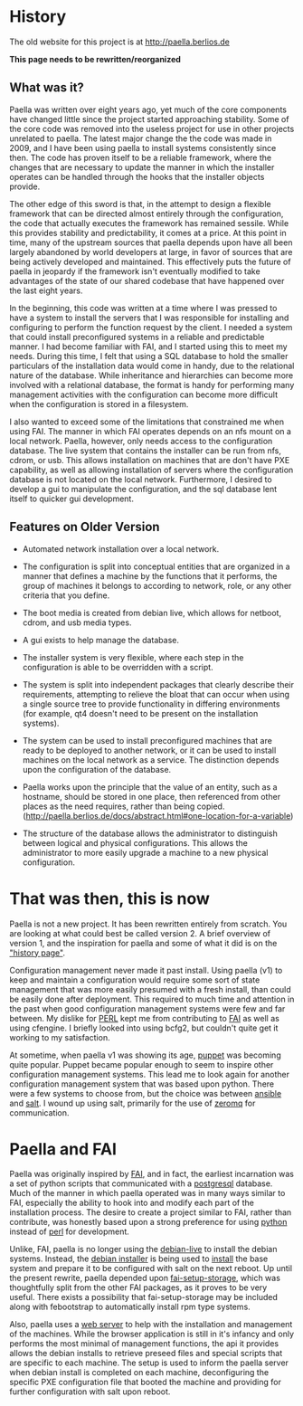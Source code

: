 # History

The old website for this project is at http://paella.berlios.de

**This page needs to be rewritten/reorganized**

## What was it?

Paella was written over eight years ago, yet much of the core components 
have changed little since the project started approaching stability.  Some 
of the core code was removed into the useless project for use in other 
projects unrelated to paella.  The latest major change the the code was 
made in 2009, and I have been using paella to install systems consistently 
since then.  The code has proven itself to be a reliable framework, where 
the changes that are necessary to update the manner in which the installer 
operates can be handled through the hooks that the installer objects 
provide.

The other edge of this sword is that, in the attempt to design a flexible 
framework that can be directed almost entirely through the configuration, 
the code that actually executes the framework has remained sessile.  While 
this provides stability and predictability, it comes at a price.  At this 
point in time, many of the upstream sources that paella depends upon have 
all been largely abandoned by world developers at large, in favor of sources 
that are being actively developed and maintained.  This effectively puts the 
future of paella in jeopardy if the framework isn't eventually modified 
to take advantages of the state of our shared codebase that have happened 
over the last eight years.

In the beginning, this code was written at a time where I was pressed to 
have a system to install the servers that I was responsible for installing 
and configuring to perform the function request by the client.  I needed a 
system that could install preconfigured systems in a reliable and predictable 
manner.  I had become familiar with FAI, and I started using this to meet 
my needs.  During this time, I felt that using a SQL database to hold 
the smaller particulars of the installation data would come in handy, due 
to the relational nature of the database.  While inheritance and 
hierarchies can become more involved with a relational database, the format 
is handy for performing many management activities with the configuration 
can become more difficult when the configuration is stored in a filesystem.

I also wanted to exceed some of the limitations that constrained me when 
using FAI.  The manner in which FAI operates depends on an nfs mount on 
a local network.  Paella, however, only needs access to the configuration 
database.  The live system that contains the installer can be run from 
nfs, cdrom, or usb.  This allows installation on machines that are don't 
have PXE capability, as well as allowing installation of servers where the 
configuration database is not located on the local network.  Furthermore, 
I desired to develop a gui to manipulate the configuration, and the sql 
database lent itself to quicker gui development.

## Features on Older Version
- Automated network installation over a local network.

- The configuration is split into conceptual entities that are
  organized in a manner that defines a machine by the functions 
  that it performs, the group of machines it belongs to according to 
  network, role, or any other criteria that you define.

- The boot media is created from debian live, which allows for netboot,
  cdrom, and usb media types.

- A gui exists to help manage the database.

- The installer system is very flexible, where each step in the 
  configuration is able to be overridden with a script.

- The system is split into independent packages that clearly describe 
  their requirements, attempting to relieve the bloat that can occur 
  when using a single source tree to provide functionality in 
  differing environments (for example, qt4 doesn't need to be present 
  on the installation systems).

- The system can be used to install preconfigured machines that are 
  ready to be deployed to another network, or it can be used to install 
  machines on the local network as a service.  The distinction depends upon 
  the configuration of the database.

- Paella works upon the principle that the value of an entity, such as a 
  hostname, should be stored in one place, then referenced from other places 
  as the need requires, rather than being copied. (http://paella.berlios.de/docs/abstract.html#one-location-for-a-variable)

- The structure of the database allows the administrator to distinguish 
  between logical and physical configurations.  This allows the administrator 
  to more easily upgrade a machine to a new physical configuration.



# That was then, this is now

Paella is not a new project.  It has been rewritten entirely from scratch.
You are looking at what could best be called version 2.  A brief overview
of version 1, and the inspiration for paella and some of what it did is on
the ["history page"](#page/history).

Configuration management never made it past install.  Using paella (v1)
to keep and maintain a configuration would require some sort of state
management that was more easily presumed with a fresh install, than
could be easily done after deployment.  This required to much time and
attention in the past when good configuration management systems were
few and far between.  My dislike for [PERL](http://perl.com) kept me from
contributing to [FAI](https://fai-project.org) as well as using cfengine.
I briefly looked into using bcfg2, but couldn't quite get it working
to my satisfaction.

At sometime, when paella v1 was showing its age,
[puppet](https://puppetlabs.com) was
becoming quite popular.  Puppet became popular enough to seem to inspire
other configuration management systems.  This lead me to look again for another
configuration management system that was based upon python.  There were a
few systems to choose from, but the choice was between
[ansible](https://ansible.com) and [salt](https://saltstack.com).  I wound
up using salt, primarily for the use of [zeromq](https://zeromq.org) for
communication.


# Paella and FAI

Paella was originally inspired by [FAI](https://fai-project.org), and in fact,
the earliest incarnation was a set of python scripts that communicated with
a [postgresql](https://postgresql.org) database.  Much of the manner in
which paella operated was in many ways similar to FAI, especially the ability to
hook into and modify each part of the installation process.  The desire to create
a project similar to FAI, rather than contribute, was honestly based upon a
strong preference for using [python](https://python.org) instead of
[perl](https://perl.com) for development.

Unlike, FAI, paella is no longer using the [debian-live](https://live.debian.net/)
to install the debian systems.  Instead, the
[debian installer](https://www.debian.org/devel/debian-installer/) is being
used to [install](#pages/debian-install) the base system
and prepare it to be configured with salt on the
next reboot.  Up until the present rewrite, paella depended upon 
[fai-setup-storage](https://packages.debian.org/unstable/main/fai-setup-storage),
which was thoughtfully split from the other FAI packages, as it proves to be
very useful.  There exists a possibility that fai-setup-storage may be included
along with febootstrap to automatically install rpm type systems.

Also, paella uses a [web server](#pages/paella-server) to help with the installation and
management of the machines.  While the browser application is still in it's
infancy and only performs the most minimal of management functions, the
api it provides allows the debian installs to retrieve preseed files and special
scripts that are specific to each machine.  The setup is used to inform the
paella server when debian install is completed on each machine, deconfiguring
the specific PXE configuration file that booted the machine and providing for
further configuration with salt upon reboot.

